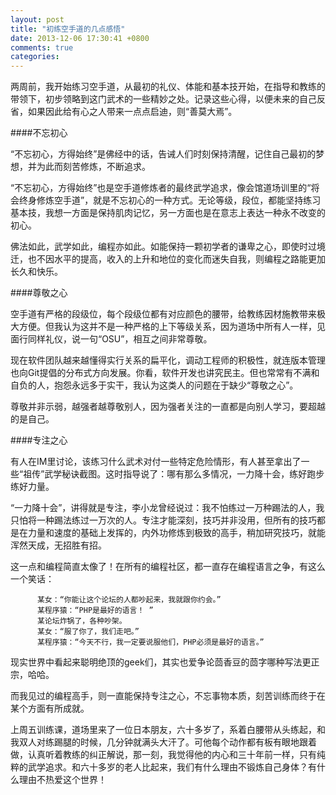 ```yaml
---
layout: post
title: "初练空手道的几点感悟"
date: 2013-12-06 17:30:41 +0800
comments: true
categories: 
---
```


两周前，我开始练习空手道，从最初的礼仪、体能和基本技开始，在指导和教练的带领下，初步领略到这门武术的一些精妙之处。记录这些心得，以便未来的自己反省，如果因此给有心之人带来一点点启迪，则“善莫大焉”。

####不忘初心

“不忘初心，方得始终”是佛经中的话，告诫人们时刻保持清醒，记住自己最初的梦想，并为此而刻苦修炼，不断追求。

“不忘初心，方得始终”也是空手道修炼者的最终武学追求，像会馆道场训里的“将会终身修炼空手道”，就是不忘初心的一种方式。无论等级，段位，都能坚持练习基本技，我想一方面是保持肌肉记忆，另一方面也是在意志上表达一种永不改变的初心。

佛法如此，武学如此，编程亦如此。如能保持一颗初学者的谦卑之心，即使时过境迁，也不因水平的提高，收入的上升和地位的变化而迷失自我，则编程之路能更加长久和快乐。

####尊敬之心

空手道有严格的段级位，每个段级位都有对应颜色的腰带，给教练因材施教带来极大方便。但我认为这并不是一种严格的上下等级关系，因为道场中所有人一样，见面行同样礼仪，说一句“OSU”，相互之间非常尊敬。

现在软件团队越来越懂得实行关系的扁平化，调动工程师的积极性，就连版本管理也向Git提倡的分布式方向发展。你看，软件开发也讲究民主。但也常常有不满和自负的人，抱怨永远多于实干，我认为这类人的问题在于缺少“尊敬之心”。

尊敬并非示弱，越强者越尊敬别人，因为强者关注的一直都是向别人学习，要超越的是自己。

####专注之心

有人在IM里讨论，该练习什么武术对付一些特定危险情形，有人甚至拿出了一些“祖传”武学秘诀截图。这时指导说了：哪有那么多情况，一力降十会，练好跑步练好力量。
    
“一力降十会”，讲得就是专注，李小龙曾经说过：我不怕练过一万种踢法的人，我只怕将一种踢法练过一万次的人。专注才能深刻，技巧并非没用，但所有的技巧都是在力量和速度的基础上发挥的，内外功修炼到极致的高手，稍加研究技巧，就能浑然天成，无招胜有招。

这一点和编程简直太像了！在所有的编程社区，都一直存在编程语言之争，有这么一个笑话：

          某女：“你能让这个论坛的人都吵起来，我就跟你约会。”
          某程序猿：“PHP是最好的语言！ ”
          某论坛炸锅了，各种吵架。
          某女：“服了你了，我们走吧。”
          某程序猿：“今天不行，我一定要说服他们，PHP必须是最好的语言。”

现实世界中看起来聪明绝顶的geek们，其实也爱争论茴香豆的茴字哪种写法更正宗，哈哈。

而我见过的编程高手，则一直能保持专注之心，不忘事物本质，刻苦训练而终于在某个方面有所成就。


上周五训练课，道场里来了一位日本朋友，六十多岁了，系着白腰带从头练起，和我双人对练踢腿的时候，几分钟就满头大汗了。可他每个动作都有板有眼地跟着做，认真听着教练的纠正解说，那一刻，我觉得他的内心和三十年前一样，只有纯粹的武学追求。和六十多岁的老人比起来，我们有什么理由不锻炼自己身体？有什么理由不热爱这个世界！